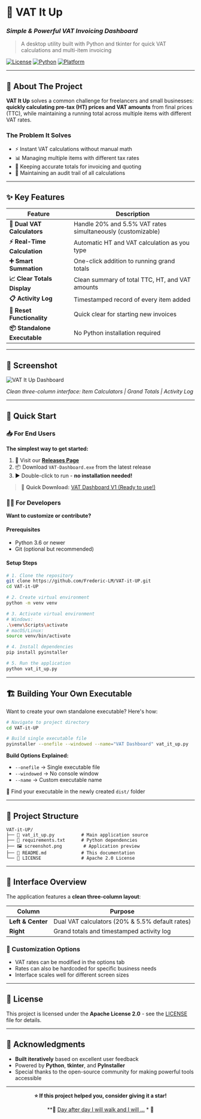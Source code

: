 # 🧮 VAT It Up
### *Simple & Powerful VAT Invoicing Dashboard*

> A desktop utility built with Python and tkinter for quick VAT calculations and multi-item invoicing

[![License](https://img.shields.io/badge/License-Apache%202.0-blue.svg)](LICENSE)
[![Python](https://img.shields.io/badge/Python-3.6+-green.svg)](https://python.org)
[![Platform](https://img.shields.io/badge/Platform-Windows-lightgrey.svg)](https://github.com/Frederic-LM/VAT-it-UP/releases)

---

## 🎯 About The Project

**VAT It Up** solves a common challenge for freelancers and small businesses: **quickly calculating pre-tax (HT) prices and VAT amounts** from final prices (TTC), while maintaining a running total across multiple items with different VAT rates.

### The Problem It Solves
- ⚡ Instant VAT calculations without manual math
- 📊 Managing multiple items with different tax rates
- 🧾 Keeping accurate totals for invoicing and quoting
- 📝 Maintaining an audit trail of all calculations

---

## ✨ Key Features

| Feature | Description |
|---------|-------------|
| **🔢 Dual VAT Calculators** | Handle 20% and 5.5% VAT rates simultaneously (customizable) |
| **⚡ Real-Time Calculation** | Automatic HT and VAT calculation as you type |
| **➕ Smart Summation** | One-click addition to running grand totals |
| **📈 Clear Totals Display** | Clean summary of total TTC, HT, and VAT amounts |
| **📋 Activity Log** | Timestamped record of every item added |
| **🔄 Reset Functionality** | Quick clear for starting new invoices |
| **📦 Standalone Executable** | No Python installation required |

---

## 📸 Screenshot

![VAT It Up Dashboard](https://github.com/user-attachments/assets/d47b71f6-e66b-4671-b792-c5d50a141dbf)

*Clean three-column interface: Item Calculators | Grand Totals | Activity Log*

---

## 🚀 Quick Start

### 📥 For End Users

**The simplest way to get started:**

1. 🎯 Visit our [**Releases Page**](https://github.com/Frederic-LM/VAT-it-UP/releases)
2. 📦 Download `VAT-Dashboard.exe` from the latest release
3. ▶️ Double-click to run - **no installation needed!**

> 🚀 **Quick Download:** [VAT Dashboard V1 (Ready to use!)](https://github.com/Frederic-LM/VAT-it-UP/releases/download/V1/VAT.Dashboard.exe)

### 👨‍💻 For Developers

**Want to customize or contribute?**

#### Prerequisites
- Python 3.6 or newer
- Git (optional but recommended)

#### Setup Steps

```bash
# 1. Clone the repository
git clone https://github.com/Frederic-LM/VAT-it-UP.git
cd VAT-it-UP

# 2. Create virtual environment
python -m venv venv

# 3. Activate virtual environment
# Windows:
.\venv\Scripts\activate
# macOS/Linux:
source venv/bin/activate

# 4. Install dependencies
pip install pyinstaller

# 5. Run the application
python vat_it_up.py
```

---

## 🏗️ Building Your Own Executable

Want to create your own standalone executable? Here's how:

```bash
# Navigate to project directory
cd VAT-it-UP

# Build single executable file
pyinstaller --onefile --windowed --name="VAT Dashboard" vat_it_up.py
```

**Build Options Explained:**
- `--onefile` → Single executable file
- `--windowed` → No console window
- `--name` → Custom executable name

📁 Find your executable in the newly created `dist/` folder

---

## 📁 Project Structure

```
VAT-it-UP/
├── 📄 vat_it_up.py          # Main application source
├── 📄 requirements.txt      # Python dependencies
├── 🖼️ screenshot.png        # Application preview
├── 📄 README.md             # This documentation
└── 📄 LICENSE               # Apache 2.0 License
```

---

## 🎨 Interface Overview

The application features a **clean three-column layout**:

| Column | Purpose |
|--------|---------|
| **Left & Center** | Dual VAT calculators (20% & 5.5% default rates) |
| **Right** | Grand totals and timestamped activity log |

### 🔧 Customization Options
- VAT rates can be modified in the options tab
- Rates can also be hardcoded for specific business needs
- Interface scales well for different screen sizes

---

## 📄 License

This project is licensed under the **Apache License 2.0** - see the [LICENSE](LICENSE) file for details.

---

## 🙏 Acknowledgments

- **Built iteratively** based on excellent user feedback
- Powered by **Python**, **tkinter**, and **PyInstaller**
- Special thanks to the open-source community for making powerful tools accessible


---

<div align="center">

**⭐ If this project helped you, consider giving it a star!**

**🎵 [Day after day I will walk and I will ...](https://www.youtube.com/watch?v=L3EaLfpZjaw) * 🎸

</div>
